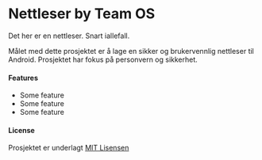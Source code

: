 # Nettleser by Team OS
Det her er en nettleser. Snart iallefall. 

Målet med dette prosjektet er å lage en sikker og brukervennlig nettleser til Android. Prosjektet har fokus på personvern og sikkerhet.

#### Features
* Some feature
* Some feature
* Some feature

#### License
Prosjektet er underlagt [MIT Lisensen](https://github.com/erlnord/Nettleser/blob/develop/LICENSE)